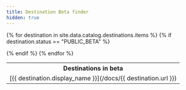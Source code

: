 ```yaml
---
title: Destination Beta finder
hidden: true
---
```


<table>
<tr>
  <th> Destinations in beta</th>
</tr>

{% for destination in site.data.catalog.destinations.items %}
{% if destination.status == "PUBLIC_BETA" %}
<tr>
  <td>[{{ destination.display_name }}](/docs/{{ destination.url }})</td>
</tr>
  {% endif %}
{% endfor %}
</table>
